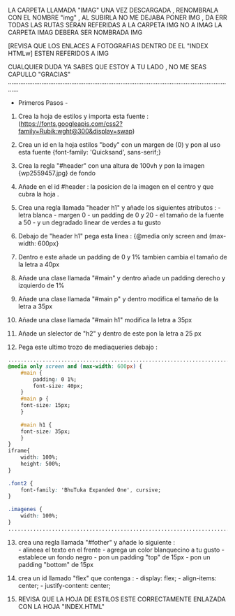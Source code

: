 LA CARPETA LLAMADA "IMAG" UNA VEZ DESCARGADA , RENOMBRALA CON EL NOMBRE "img" , AL SUBIRLA NO ME DEJABA PONER IMG , DA ERR
TODAS LAS RUTAS SERAN REFERIDAS A LA CARPETA IMG NO A IMAG 
LA CARPETA IMAG DEBERA SER NOMBRADA IMG

[REVISA QUE LOS ENLACES A FOTOGRAFIAS DENTRO DE EL "INDEX HTMLw] ESTEN REFERIDOS A IMG

CUALQUIER DUDA YA SABES QUE ESTOY A TU LADO , NO ME SEAS CAPULLO "GRACIAS"
..................................................................................................................................

- Primeros Pasos -

1. Crea la hoja de estilos y importa esta fuente : (https://fonts.googleapis.com/css2?family=Rubik:wght@300&display=swap)
2. Crea un id en la hoja estilos "body" con un margen de (0) y pon al uso esta fuente {font-family: 'Quicksand', sans-serif;}
3. Crea la regla "#header" con una altura de 100vh y pon la imagen {wp2559457.jpg} de fondo
4. Añade en el id #header : la posicion de la imagen en el centro y que cubra la hoja .
5. Crea una regla llamada "header h1" y añade los siguientes atributos : - letra blanca
                                                                         - margen 0
                                                                         - un padding de 0 y 20
                                                                         - el tamaño de la fuente a 50
                                                                         - y un degradado linear de verdes a tu gusto 

6. Debajo de "header h1" pega esta linea : {@media only screen and (max-width: 600px}
7. Dentro e este añade un padding de 0 y 1% tambien cambia el tamaño de la letra a 40px
8. Añade una clase llamada "#main" y dentro añade un padding derecho y izquierdo de 1%
9. Añade una clase llamada "#main p" y dentro modifica el tamaño de la letra a 35px
10. Añade una clase llamada "#main h1" modifica la letra a 35px
11. Añade un slelector de  "h2" y dentro de este pon la letra a 25 px
12. Pega este ultimo trozo de mediaqueries debajo :
```css
........................................................................
@media only screen and (max-width: 600px) {                            |
    #main {                                                            |
        padding: 0 1%;                                                 |
        font-size: 40px;                                               |
    }                                                                  |
    #main p {                                                          |
    font-size: 15px;                                                   |
    }                                                                  |
                                                                       | 
    #main h1 {                                                         | 
    font-size: 35px;                                                   | 
    }                                                                  | 
}                                                                      | 
iframe{                                                                | 
    width: 100%;                                                       | 
    height: 500%;                                                      | 
}                                                                      | 
                                                                       |  
.font2 {                                                               | 
    font-family: 'BhuTuka Expanded One', cursive;                      | 
}                                                                      | 
                                                                       | 
.imagenes {                                                            |
    width: 100%;                                                       |
}                                                                      |
........................................................................
```
13. crea una regla llamada "#fother" y añade lo siguiente  :    
                                                                - alineea el texto en el frente
                                                                - agrega un color blanquecino a tu gusto
                                                                - establece un fondo negro
                                                                - pon un padding "top" de 15px
                                                                - pon un padding "bottom" de 15px

14. crea un id llamado "flex" que contenga :
                                                -  display: flex;
                                                -  align-items: center;
                                                -  justify-content: center;

15. REVISA QUE LA HOJA DE ESTILOS ESTE CORRECTAMENTE ENLAZADA CON LA HOJA "INDEX.HTML"

                                                                        


                                                                        